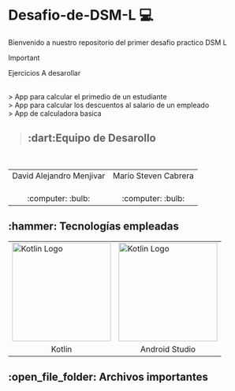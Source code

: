 # Desafio-de-DSM-L 💻
Bienvenido a nuestro repositorio del primer desafio practico DSM L

> [!IMPORTANT]
>  Ejercicios A desarollar
<br>
> App para calcular el primedio de un estudiante
<br>
> App para calcular los descuentos al salario de un empleado
<br>
> App de calculadora basica

> <h2>:dart:Equipo de Desarollo </h2>
<div style={padding: 10px}>
  <table style={margin: 0 auto}>
  <tr align="center">
   <td>David Alejandro Menjivar</td>
   <td>Mario Steven Cabrera</td>
  </tr>
    <tr align="center">
    <td><br> :computer: :bulb:</td>
    <td><br> :computer: :bulb:</td>
  </tr>
</table>
</div>

<h2>:hammer: Tecnologías empleadas</h2> 
<table> 
  <tr> 
    <td><img src="https://miro.medium.com/v2/resize:fit:590/1*c9C8SXCNIETPAiyrF0PmmA.png" alt="Kotlin Logo" style="width: 200px; height: auto;"></td> 
    <td><img src="https://uxwing.com/wp-content/themes/uxwing/download/brands-and-social-media/android-studio-icon.png" alt="Kotlin Logo" style="width: 200px; height: auto;"></td> 
     </tr> 
  <tr align="center"> 
    <td>Kotlin</td> 
    <td>Android Studio</td> 
  </tr> 
</table>

<h2>:open_file_folder: Archivos importantes </h2>

